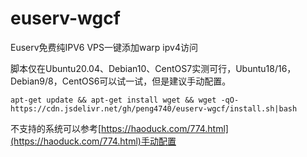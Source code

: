 # euserv-wgcf

Euserv免费纯IPV6 VPS一键添加warp ipv4访问  

脚本仅在Ubuntu20.04、Debian10、CentOS7实测可行，Ubuntu18/16，Debian9/8，CentOS6可以试一试，但是建议手动配置。  

```
apt-get update && apt-get install wget && wget -qO- https://cdn.jsdelivr.net/gh/peng4740/euserv-wgcf/install.sh|bash
```

不支持的系统可以参考[https://haoduck.com/774.html](https://haoduck.com/774.html)手动配置  